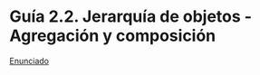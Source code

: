 # Guía 2.2. Jerarquía de objetos - Agregación y composición


[Enunciado](https://docs.google.com/document/d/17y8UJZYGnYCDKRAcnsjS_TZDhfReyWy5/preview)
